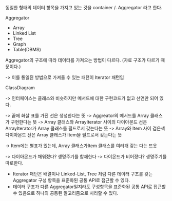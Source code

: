 동일한 형태의 데이터 항목을 가지고 있는 것을 container /. Aggregator 라고 한다.

Aggregator
- Array
- Linked List
- Tree
- Graph
- Table(DBMS)

Aggregator의 구조에 따라 데이터를 가져오는 방법이 다르다. (자료 구조가 다르기 때문이다.)

-> 이를 통일된 방법으로 가져올 수 있는 패턴이 Iterator 패턴임

ClassDiagram

-> 인터페이스는 클래스와 비슷하지만 메서드에 대한 구현코드가 없고 선언만 되어 있다.

-> 끝에 화살 표를 가진 선은 생성한다는 뜻
-> Aggreator의 메서드를 Array 클래스 가 구현한다는 뜻
-> Array 클래스와 ArrayIterator 사이의 다이아몬드 선은 ArrayIterator가 Array 클래스를 필드로서 갖는다는 뜻
-> Array와 Item 사이 검은색 다이아몬드 선은 Array 클래스가 Item을 필드로서 갖는다는 뜻

-> Item에는 별표가 있는데, Array 클래스가Item 클래스를 여러개 갖는 다는 뜨읏


-> 다이아몬드가 채워졌다?  생명주기를 함께한다
-> 다이몬드가 비어졌다? 생명주기를 따로한다.

- Iterator 패턴은 배열이나 Linked-List, Tree 처럼 다른 데이터 구조를 갖는 Aggregator 구성 항목을 표준화된 공통 API로 접근할 수 있다.
- 데이터 구조가 다른 Aggregator일지라도 구성항목을 표준화된 공통 API로 접근할 수 있음으로 하나의 공통된 알고리즘으로 처리할 수 있다. 